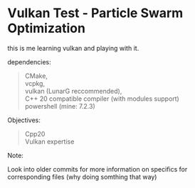 # Vulkan Test - Particle Swarm Optimization
this is me learning vulkan and playing with it.

dependencies:
> CMake, <br>
> vcpkg, <br>
> vulkan (LunarG reccommended), <br>
> C++ 20 compatible compiler (with modules support) <br>
> powershell (mine: 7.2.3) <br>

Objectives:
> Cpp20 <br>
> Vulkan expertise <br>

Note: <br>
<tr> Look into older commits for more information on specifics for corresponding files (why doing somthing that way)